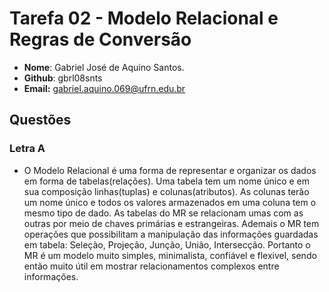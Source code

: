 # __Tarefa 02 -  Modelo Relacional e Regras de Conversão__

* __Nome__: Gabriel José de Aquino Santos.
* __Github__: gbrl08snts
* __Email:__ gabriel.aquino.069@ufrn.edu.br

## __Questões__

### __Letra A__

* O Modelo Relacional é uma forma de representar e organizar os dados em forma de tabelas(relações). Uma tabela tem um nome único e em sua 
composição linhas(tuplas) e colunas(atributos). As colunas terão um nome único e todos os valores armazenados em uma coluna tem o 
mesmo tipo de dado. As tabelas do MR se relacionam umas com as outras por meio de chaves primárias e estrangeiras. Ademais o MR tem 
operações que possibilitam a manipulação das informações guardadas em tabela: Seleção, Projeção, Junção, União, Intersecção. Portanto o MR 
é um modelo muito simples, minimalista, confiável e flexivel, sendo então muito útil em mostrar relacionamentos complexos entre 
informações.

